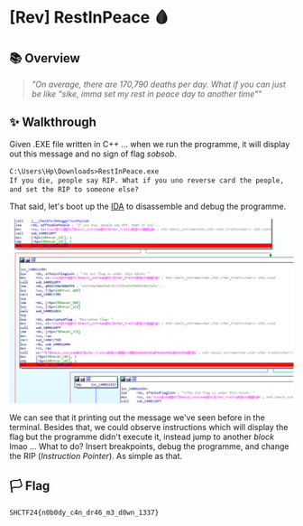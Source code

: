 # [Rev] RestInPeace 🩸

## 📚 Overview

> *"On average, there are 170,790 deaths per day. What if you can just be like \"sike, imma set my rest in peace day to another time\""*

## ✨ Walkthrough

Given .EXE file written in C++ ... when we run the programme, it will display out this message and no sign of flag *sobsob*. 

```
C:\Users\Hp\Downloads>RestInPeace.exe
If you die, people say RIP. What if you uno reverse card the people, and set the RIP to someone else?
```

That said, let's boot up the [IDA](https://hex-rays.com/ida-free) to disassemble and debug the programme.

![image](ss.png)

We can see that it printing out the message we've seen before in the terminal. Besides that, we could observe instructions which will display the flag but the programme didn't execute it, instead jump to another *block* lmao ...  What to do? Insert breakpoints, debug the programme, and change the RIP (*Instruction Pointer*). As simple as that. 

## 🏳️ Flag

`SHCTF24{n0b0dy_c4n_dr46_m3_d0wn_1337}`